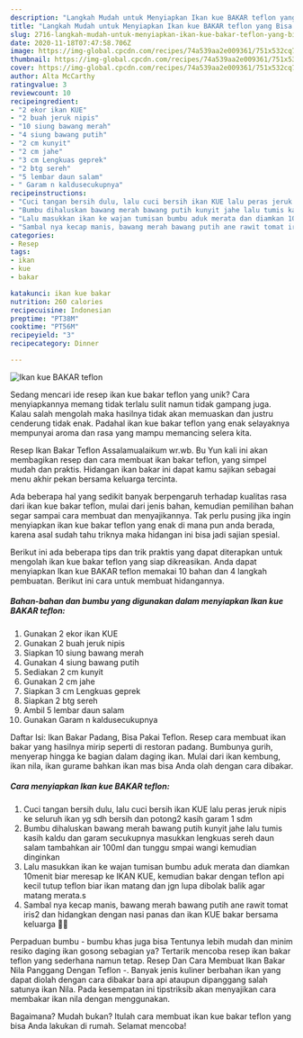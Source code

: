 ```yaml
---
description: "Langkah Mudah untuk Menyiapkan Ikan kue BAKAR teflon yang Bisa Manjain Lidah"
title: "Langkah Mudah untuk Menyiapkan Ikan kue BAKAR teflon yang Bisa Manjain Lidah"
slug: 2716-langkah-mudah-untuk-menyiapkan-ikan-kue-bakar-teflon-yang-bisa-manjain-lidah
date: 2020-11-18T07:47:58.706Z
image: https://img-global.cpcdn.com/recipes/74a539aa2e009361/751x532cq70/ikan-kue-bakar-teflon-foto-resep-utama.jpg
thumbnail: https://img-global.cpcdn.com/recipes/74a539aa2e009361/751x532cq70/ikan-kue-bakar-teflon-foto-resep-utama.jpg
cover: https://img-global.cpcdn.com/recipes/74a539aa2e009361/751x532cq70/ikan-kue-bakar-teflon-foto-resep-utama.jpg
author: Alta McCarthy
ratingvalue: 3
reviewcount: 10
recipeingredient:
- "2 ekor ikan KUE"
- "2 buah jeruk nipis"
- "10 siung bawang merah"
- "4 siung bawang putih"
- "2 cm kunyit"
- "2 cm jahe"
- "3 cm Lengkuas geprek"
- "2 btg sereh"
- "5 lembar daun salam"
- " Garam n kaldusecukupnya"
recipeinstructions:
- "Cuci tangan bersih dulu, lalu cuci bersih ikan KUE lalu peras jeruk nipis ke seluruh ikan yg sdh bersih dan potong2 kasih garam 1 sdm"
- "Bumbu dihaluskan bawang merah bawang putih kunyit jahe lalu tumis kasih kaldu dan garam secukupnya masukkan lengkuas sereh daun salam tambahkan air 100ml dan tunggu smpai wangi kemudian dinginkan"
- "Lalu masukkan ikan ke wajan tumisan bumbu aduk merata dan diamkan 10menit biar meresap ke IKAN KUE, kemudian bakar dengan teflon api kecil tutup teflon biar ikan matang dan jgn lupa dibolak balik agar matang merata.s"
- "Sambal nya kecap manis, bawang merah bawang putih ane rawit tomat iris2 dan hidangkan dengan nasi panas dan ikan KUE bakar bersama keluarga 🤗🤩"
categories:
- Resep
tags:
- ikan
- kue
- bakar

katakunci: ikan kue bakar 
nutrition: 260 calories
recipecuisine: Indonesian
preptime: "PT38M"
cooktime: "PT56M"
recipeyield: "3"
recipecategory: Dinner

---
```



![Ikan kue BAKAR teflon](https://img-global.cpcdn.com/recipes/74a539aa2e009361/751x532cq70/ikan-kue-bakar-teflon-foto-resep-utama.jpg)

Sedang mencari ide resep ikan kue bakar teflon yang unik? Cara menyiapkannya memang tidak terlalu sulit namun tidak gampang juga. Kalau salah mengolah maka hasilnya tidak akan memuaskan dan justru cenderung tidak enak. Padahal ikan kue bakar teflon yang enak selayaknya mempunyai aroma dan rasa yang mampu memancing selera kita.

Resep Ikan Bakar Teflon Assalamualaikum wr.wb. Bu Yun kali ini akan membagikan resep dan cara membuat ikan bakar teflon, yang simpel mudah dan praktis. Hidangan ikan bakar ini dapat kamu sajikan sebagai menu akhir pekan bersama keluarga tercinta.

Ada beberapa hal yang sedikit banyak berpengaruh terhadap kualitas rasa dari ikan kue bakar teflon, mulai dari jenis bahan, kemudian pemilihan bahan segar sampai cara membuat dan menyajikannya. Tak perlu pusing jika ingin menyiapkan ikan kue bakar teflon yang enak di mana pun anda berada, karena asal sudah tahu triknya maka hidangan ini bisa jadi sajian spesial.


Berikut ini ada beberapa tips dan trik praktis yang dapat diterapkan untuk mengolah ikan kue bakar teflon yang siap dikreasikan. Anda dapat menyiapkan Ikan kue BAKAR teflon memakai 10 bahan dan 4 langkah pembuatan. Berikut ini cara untuk membuat hidangannya.

<!--inarticleads1-->

##### Bahan-bahan dan bumbu yang digunakan dalam menyiapkan Ikan kue BAKAR teflon:

1. Gunakan 2 ekor ikan KUE
1. Gunakan 2 buah jeruk nipis
1. Siapkan 10 siung bawang merah
1. Gunakan 4 siung bawang putih
1. Sediakan 2 cm kunyit
1. Gunakan 2 cm jahe
1. Siapkan 3 cm Lengkuas geprek
1. Siapkan 2 btg sereh
1. Ambil 5 lembar daun salam
1. Gunakan  Garam n kaldusecukupnya


Daftar Isi: Ikan Bakar Padang, Bisa Pakai Teflon. Resep cara membuat ikan bakar yang hasilnya mirip seperti di restoran padang. Bumbunya gurih, menyerap hingga ke bagian dalam daging ikan. Mulai dari ikan kembung, ikan nila, ikan gurame bahkan ikan mas bisa Anda olah dengan cara dibakar. 

<!--inarticleads2-->

##### Cara menyiapkan Ikan kue BAKAR teflon:

1. Cuci tangan bersih dulu, lalu cuci bersih ikan KUE lalu peras jeruk nipis ke seluruh ikan yg sdh bersih dan potong2 kasih garam 1 sdm
1. Bumbu dihaluskan bawang merah bawang putih kunyit jahe lalu tumis kasih kaldu dan garam secukupnya masukkan lengkuas sereh daun salam tambahkan air 100ml dan tunggu smpai wangi kemudian dinginkan
1. Lalu masukkan ikan ke wajan tumisan bumbu aduk merata dan diamkan 10menit biar meresap ke IKAN KUE, kemudian bakar dengan teflon api kecil tutup teflon biar ikan matang dan jgn lupa dibolak balik agar matang merata.s
1. Sambal nya kecap manis, bawang merah bawang putih ane rawit tomat iris2 dan hidangkan dengan nasi panas dan ikan KUE bakar bersama keluarga 🤗🤩


Perpaduan bumbu - bumbu khas juga bisa Tentunya lebih mudah dan minim resiko daging ikan gosong sebagian ya? Tertarik mencoba resep ikan bakar teflon yang sederhana namun tetap. Resep Dan Cara Membuat Ikan Bakar Nila Panggang Dengan Teflon -. Banyak jenis kuliner berbahan ikan yang dapat diolah dengan cara dibakar bara api ataupun dipanggang salah satunya ikan Nila. Pada kesempatan ini tipstriksib akan menyajikan cara membakar ikan nila dengan menggunakan. 

Bagaimana? Mudah bukan? Itulah cara membuat ikan kue bakar teflon yang bisa Anda lakukan di rumah. Selamat mencoba!

